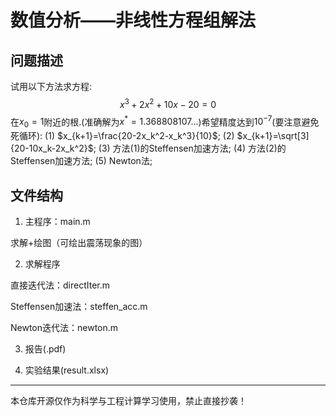 # 数值分析——非线性方程组解法

## 问题描述

试用以下方法求方程:
$$x^3+2x^2+10x-20=0$$
在$x_0=1$附近的根.(准确解为$x^*=1.368808107...$)希望精度达到$10^{-7}$(要注意避免死循环):
(1) $x_{k+1}=\frac{20-2x_k^2-x_k^3}{10}$;
(2) $x_{k+1}=\sqrt[3]{20-10x_k-2x_k^2}$;
(3) 方法(1)的Steffensen加速方法;
(4) 方法(2)的Steffensen加速方法;
(5) Newton法;

## 文件结构

1. 主程序：main.m

求解+绘图（可绘出震荡现象的图）

2. 求解程序

直接迭代法：directIter.m

Steffensen加速法：steffen_acc.m

Newton迭代法：newton.m

3. 报告(.pdf)

4. 实验结果(result.xlsx)



---

本仓库开源仅作为科学与工程计算学习使用，禁止直接抄袭！